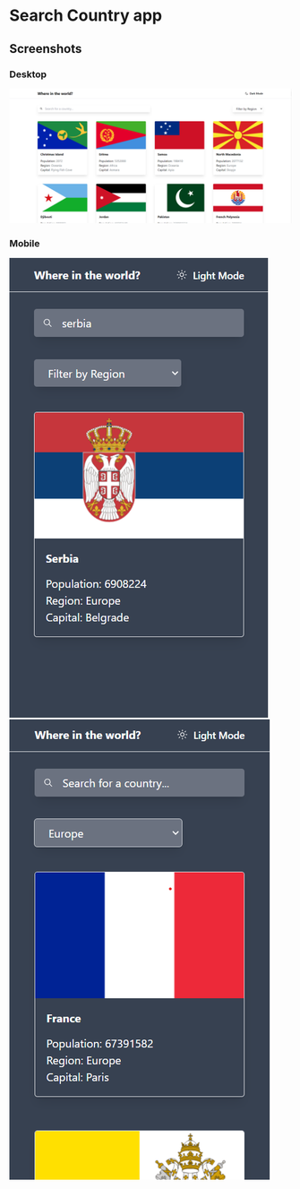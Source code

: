 # Search Country app

## Screenshots

### Desktop
![Alt text](image.png)

### Mobile
![Alt text](image-1.png)
![Alt text](image-2.png)